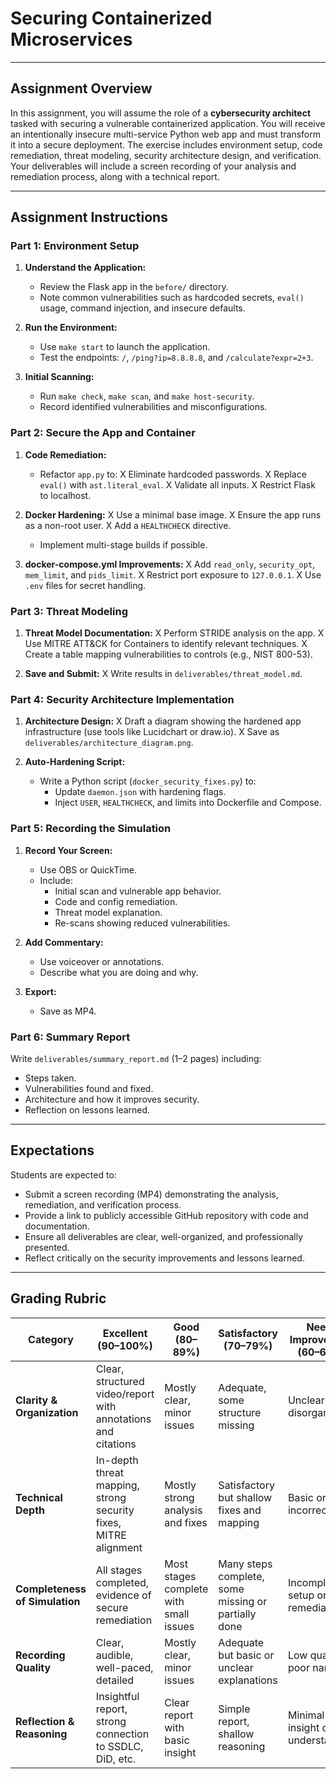 
# Securing Containerized Microservices

---

## Assignment Overview

In this assignment, you will assume the role of a **cybersecurity architect** tasked with securing a vulnerable containerized application. You will receive an intentionally insecure multi-service Python web app and must transform it into a secure deployment. The exercise includes environment setup, code remediation, threat modeling, security architecture design, and verification. Your deliverables will include a screen recording of your analysis and remediation process, along with a technical report.

---

## Assignment Instructions

### Part 1: Environment Setup

1. **Understand the Application:**
   - Review the Flask app in the `before/` directory.
   - Note common vulnerabilities such as hardcoded secrets, `eval()` usage, command injection, and insecure defaults.

2. **Run the Environment:**
   - Use `make start` to launch the application.
   - Test the endpoints: `/`, `/ping?ip=8.8.8.8`, and `/calculate?expr=2+3`.

3. **Initial Scanning:**
   - Run `make check`, `make scan`, and `make host-security`.
   - Record identified vulnerabilities and misconfigurations.

### Part 2: Secure the App and Container

1. **Code Remediation:**
   - Refactor `app.py` to:
     X Eliminate hardcoded passwords.
     X Replace `eval()` with `ast.literal_eval`.
     X Validate all inputs.
     X Restrict Flask to localhost.

2. **Docker Hardening:**
   X Use a minimal base image.
   X Ensure the app runs as a non-root user.
   X Add a `HEALTHCHECK` directive.
   - Implement multi-stage builds if possible.

3. **docker-compose.yml Improvements:**
   X Add `read_only`, `security_opt`, `mem_limit`, and `pids_limit`.
   X Restrict port exposure to `127.0.0.1`.
   X Use `.env` files for secret handling.

### Part 3: Threat Modeling

1. **Threat Model Documentation:**
   X Perform STRIDE analysis on the app.
   X Use MITRE ATT&CK for Containers to identify relevant techniques.
   X Create a table mapping vulnerabilities to controls (e.g., NIST 800-53).

2. **Save and Submit:**
   X Write results in `deliverables/threat_model.md`.

### Part 4: Security Architecture Implementation

1. **Architecture Design:**
   X Draft a diagram showing the hardened app infrastructure (use tools like Lucidchart or draw.io).
   X Save as `deliverables/architecture_diagram.png`.

2. **Auto-Hardening Script:**
   - Write a Python script (`docker_security_fixes.py`) to:
     - Update `daemon.json` with hardening flags.
     - Inject `USER`, `HEALTHCHECK`, and limits into Dockerfile and Compose.

### Part 5: Recording the Simulation

1. **Record Your Screen:**
   - Use OBS or QuickTime.
   - Include:
     - Initial scan and vulnerable app behavior.
     - Code and config remediation.
     - Threat model explanation.
     - Re-scans showing reduced vulnerabilities.

2. **Add Commentary:**
   - Use voiceover or annotations.
   - Describe what you are doing and why.

3. **Export:**
   - Save as MP4.

### Part 6: Summary Report

Write `deliverables/summary_report.md` (1–2 pages) including:
- Steps taken.
- Vulnerabilities found and fixed.
- Architecture and how it improves security.
- Reflection on lessons learned.

---

## Expectations

Students are expected to:
- Submit a screen recording (MP4) demonstrating the analysis, remediation, and verification process.
- Provide a link to publicly accessible GitHub repository with code and documentation.
- Ensure all deliverables are clear, well-organized, and professionally presented.
- Reflect critically on the security improvements and lessons learned.

---

## Grading Rubric

| Category                        | Excellent (90–100%)                                                  | Good (80–89%)                                              | Satisfactory (70–79%)                                      | Needs Improvement (60–69%)                                | Unsatisfactory (0–59%)                       |
|--------------------------------|------------------------------------------------------------------------|------------------------------------------------------------|------------------------------------------------------------|------------------------------------------------------------|----------------------------------------------|
| **Clarity & Organization**     | Clear, structured video/report with annotations and citations         | Mostly clear, minor issues                                 | Adequate, some structure missing                           | Unclear or disorganized                                  | Missing or unreadable                        |
| **Technical Depth**            | In-depth threat mapping, strong security fixes, MITRE alignment      | Mostly strong analysis and fixes                           | Satisfactory but shallow fixes and mapping                | Basic or incorrect fixes                               | No meaningful technical work                 |
| **Completeness of Simulation** | All stages completed, evidence of secure remediation                 | Most stages complete with small issues                     | Many steps complete, some missing or partially done        | Incomplete setup or remediation                        | Little to no simulation                      |
| **Recording Quality**          | Clear, audible, well-paced, detailed                                 | Mostly clear, minor issues                                | Adequate but basic or unclear explanations                | Low quality, poor narration                  | Not submitted or unusable                   |
| **Reflection & Reasoning**     | Insightful report, strong connection to SSDLC, DiD, etc.             | Clear report with basic insight                           | Simple report, shallow reasoning                          | Minimal insight or understanding                        | No reflection or insight                     |


